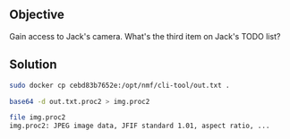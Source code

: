 ## Objective
Gain access to Jack's camera. What's the third item on Jack's TODO list?

## Solution

```bash
sudo docker cp cebd83b7652e:/opt/nmf/cli-tool/out.txt .
```
```bash
base64 -d out.txt.proc2 > img.proc2
```
```bash
file img.proc2               
img.proc2: JPEG image data, JFIF standard 1.01, aspect ratio, ...
```
